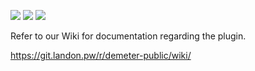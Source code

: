 ![](https://i.imgur.com/Nicyqra.png)
[![](https://img.shields.io/github/issues/landoncrabtree/demeter-public)](https://github.com/landoncrabtree/demeter-public/issues "![](https://img.shields.io/github/issues/landoncrabtree/demeter-public)")
[![](https://img.shields.io/discord/857330372719280138)](https://discord.gg/3vY2gbkxrF "![](https://img.shields.io/discord/857330372719280138)")

Refer to our Wiki for documentation regarding the plugin.

https://git.landon.pw/r/demeter-public/wiki/
